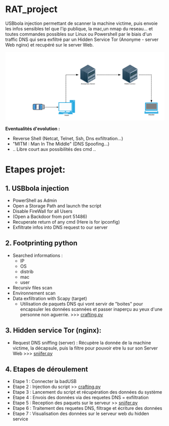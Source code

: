 # **RAT_project**

USBbola injection permettant de scanner la machine victime, puis envoie les infos sensibles tel que l'ip publique, la mac,un nmap du reseau... et toutes commandes possibles sur Linux ou Powershell par le biais d'un traffic DNS qui sera exfiltré par un Hidden Service Tor (Anonyme - server Web nginx) et recupéré sur le server Web.

![infra](img/infra.png)

**Eventualités d'evolution :**

- Reverse Shell (Netcat, Telnet, Ssh, Dns exfiltration...)
- "MITM : Man In The Middle" (DNS Spoofing...)
- .. Libre court aux possibilités des cmd ..


# **Etapes projet:**

## 1. **USBbola injection**
  - PowerShell as Admin
  - Open a Storage Path and launch the script
  - Disable FireWall for all Users
  - (Open a Backdoor from port 51486)
  - Recuperate return of any cmd (Here is for ipconfig)
  - Exfiltrate infos into DNS request to our server
## 2. **Footprinting python**
  - Searched informations :
      - IP
      - OS
      - distrib
      - mac
      - user
  - Recursiv files scan
  - Environnement scan
  - Data exfiltration with Scapy (target)
    - Utilisation de paquets DNS qui vont servir de "boites" pour encapsuler les données scannées et passer inaperçu au yeux d'une personne non aguerrie. >>> [crafting.py](https://github.com/lucasreq/RAT_project/blob/master/crafting.py)
    
## 3. **Hidden service Tor (nginx):**
 
  - Request DNS sniffing (server) : Récupère la donnée de la machine victime, la décapsule, puis la filtre pour pouvoir etre lu sur son Server Web >>> [sniifer.py](https://github.com/lucasreq/RAT_project/blob/master/sniifer.py)
  
## 4. **Etapes de déroulement**
  - Etape 1 : Connecter la badUSB
  - Etape 2 : Injection du script >> [crafting.py](https://github.com/lucasreq/RAT_project/blob/master/crafting.py)
  - Etape 3 : Lancement du script et récupération des données du système
  - Etape 4 : Envois des données via des requetes DNS = exfiltration
  - Etape 5 : Reception des paquets sur le serveur >> [sniifer.py](https://github.com/lucasreq/RAT_project/blob/master/sniifer.py)
  - Etape 6 : Traitement des requetes DNS, filtrage et écriture des données 
  - Etape 7 : Visualisation des données sur le serveur web du hidden service